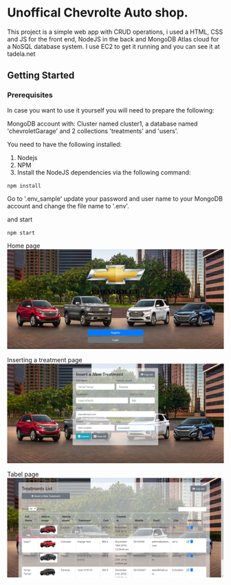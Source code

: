 # Unoffical Chevrolte Auto shop.

This project is a simple web app with CRUD operations,
i used a HTML, CSS and JS for the front end, NodeJS in the back and MongoDB Atlas cloud for a NoSQL database system.
I use EC2 to get it running and you can see it at tadela.net


## Getting Started

### Prerequisites
In case you want to use it yourself you will need to prepare the following:

MongoDB account with:
Cluster named cluster1, a database named 'chevroletGarage' and 2 collections 'treatments' and 'users'.

You need to have the following installed:

1. Nodejs
2. NPM
3. Install the NodeJS dependencies via the following command:

```
npm install
```

Go to '.env_sample' update your password and user name to your MongoDB account and change the file name to '.env'.

and start
```
npm start
```

Home page
![Screenshot of home page](home.PNG)

Inserting a treatment page
![Screenshot of inserting a treatment page](insert.PNG)

Tabel page
![Screenshot of tabel page](table.PNG)
